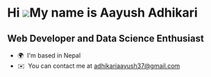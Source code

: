 Hi ![](https://user-images.githubusercontent.com/18350557/176309783-0785949b-9127-417c-8b55-ab5a4333674e.gif)My name is Aayush Adhikari
 =======================================================================================================================================

 Web Developer and Data Science Enthusiast
 -----------------------------------------

 * 🌍  I'm based in Nepal
 * ✉️  You can contact me at [adhikariaayush37@gmail.com](mailto:adhikariaayush37@gmail.com)
